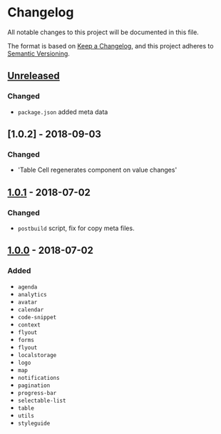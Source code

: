 # Changelog
All notable changes to this project will be documented in this file.

The format is based on [Keep a Changelog](http://keepachangelog.com/),
and this project adheres to [Semantic Versioning](https://semver.org/).

## [Unreleased]
### Changed
- `package.json` added meta data

## [1.0.2] - 2018-09-03
### Changed
- 'Table Cell regenerates component on value changes'

## [1.0.1] - 2018-07-02
### Changed
- `postbuild` script, fix for copy meta files.

## [1.0.0] - 2018-07-02
### Added
- `agenda`
- `analytics`
- `avatar`
- `calendar`
- `code-snippet`
- `context`
- `flyout`
- `forms`
- `flyout`
- `localstorage`
- `logo`
- `map`
- `notifications`
- `pagination`
- `progress-bar`
- `selectable-list`
- `table`
- `utils`
- `styleguide`

[Unreleased]: https://github.com/digipolisantwerp/acpaas-ui_angular/compare/v1.0.1...HEAD
[1.0.1]: https://github.com/digipolisantwerp/acpaas-ui_angular/compare/v1.0.0...v1.0.1
[1.0.0]: https://github.com/digipolisantwerp/acpaas-ui_angular/compare/v1.0.0
